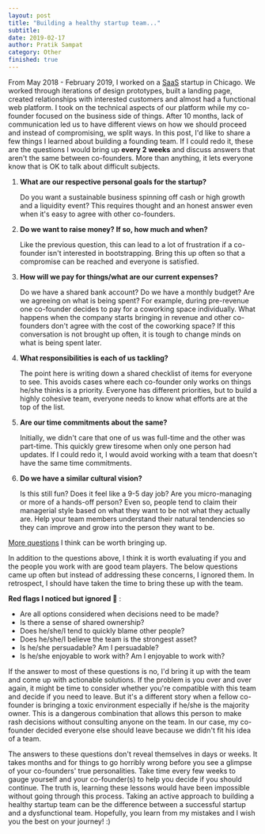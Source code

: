 ```yaml
---
layout: post
title: "Building a healthy startup team..."
subtitle:
date: 2019-02-17
author: Pratik Sampat
category: Other
finished: true
---
```


From May 2018 - February 2019, I worked on a [SaaS](https://en.wikipedia.org/wiki/Software_as_a_service) startup in Chicago. We worked through iterations of design prototypes, built a landing page, created relationships with interested customers and almost had a functional web platform.  I took on the technical aspects of our platform while my co-founder focused on the business side of things. After 10 months, lack of communication led us to have different views on how we should proceed and instead of compromising, we split ways. In this post, I'd like to share a few things I learned about building a founding team. If I could redo it, these are the questions I would bring up **every 2 weeks** and discuss answers that aren't the same between co-founders. More than anything, it lets everyone know that is OK to talk about difficult subjects.

1. **What are our respective personal goals for the startup?**

   Do you want a sustainable business spinning off cash or high growth and a liquidity event? This requires thought and an honest answer even when it's easy to agree with other co-founders.

1. **Do we want to raise money? If so, how much and when?**

    Like the previous question, this can lead to a lot of frustration if a co-founder isn't interested in bootstrapping. Bring this up often so that a compromise can be reached and everyone is satisfied.  

1. **How will we pay for things/what are our current expenses?**

    Do we have a shared bank account? Do we have a monthly budget? Are we agreeing on what is being spent?  For example, during pre-revenue one co-founder decides to pay for a coworking space individually. What happens when the company starts bringing in revenue and other co-founders don't agree with the cost of the coworking space? If this conversation is not brought up often, it is tough to change minds on what is being spent later.

1. **What responsibilities is each of us tackling?**

    The point here is writing down a shared checklist of items for everyone to see. This avoids cases where each co-founder only works on things he/she thinks is a priority.  Everyone has different priorities, but to build a highly cohesive team, everyone needs to know what efforts are at the top of the list.  

1. **Are our time commitments about the same?**

    Initially, we didn't care that one of us was full-time and the other was part-time.  This quickly grew tiresome when only one person had updates. If I could redo it, I would avoid working with a team that doesn't have the same time commitments. 

1.  **Do we have a similar cultural vision?**

    Is this still fun? Does it feel like a 9-5 day job? Are you micro-managing or more of a hands-off person? Even so, people tend to claim their managerial style based on what they want to be not what they actually are. Help your team members understand their natural tendencies so they can improve and grow into the person they want to be. 

[More questions](https://www.quora.com/What-are-the-best-questions-to-ask-a-potential-co-founder/answer/Alexander-Jarvis) I think can be worth bringing up.

In addition to the questions above, I think it is worth evaluating if you and the people you work with are good team players. The below questions came up often but instead of addressing these concerns, I ignored them. In retrospect, I should have taken the time to bring these up with the team.

**Red flags I noticed but ignored :triangular_flag_on_post:** :

* Are all options considered when decisions need to be made?
* Is there a sense of shared ownership? 
* Does he/she/I tend to quickly blame other people?
* Does he/she/I believe the team is the strongest asset?
* Is he/she persuadable? Am I persuadable? 
* Is he/she enjoyable to work with? Am I enjoyable to work with?

If the answer to most of these questions is no, I'd bring it up with the team and come up with actionable solutions.  If the problem is you over and over again, it might be time to consider whether you're compatible with this team and decide if you need to leave. But it's a different story when a fellow co-founder is bringing a toxic environment especially if he/she is the majority owner. This is a dangerous combination that allows this person to make rash decisions without consulting anyone on the team. In our case, my co-founder decided everyone else should leave because we didn't fit his idea of a team. 

The answers to these questions don't reveal themselves in days or weeks. It takes months and for things to go horribly wrong before you see a glimpse of your co-founders' true personalities.  Take time every few weeks to gauge yourself and your co-founder(s) to help you decide if you should continue.  The truth is, learning these lessons would have been impossible without going through this process. Taking an active approach to building a healthy startup team can be the difference between a successful startup and a dysfunctional team.  Hopefully, you learn from my mistakes and I wish you the best on your journey! :) 

